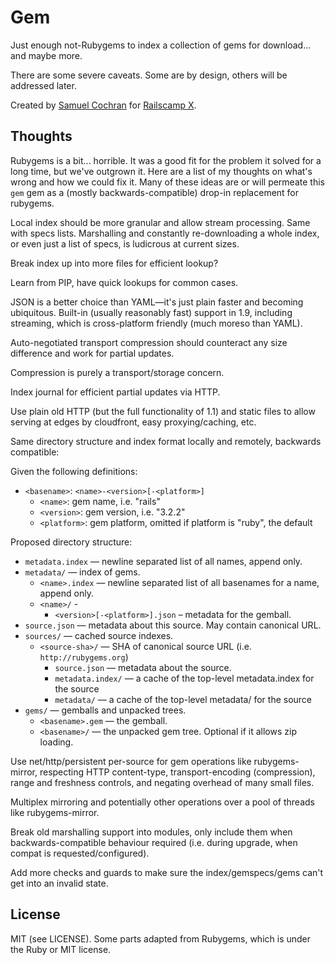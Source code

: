 # Gem

Just enough not-Rubygems to index a collection of gems for download... and maybe more.

There are some severe caveats. Some are by design, others will be addressed later.

Created by [Samuel Cochran](http://sj26.com) for [Railscamp X](http://railscamps.com).

## Thoughts

Rubygems is a bit... horrible. It was a good fit for the problem it solved for a long time, but we've outgrown it. Here are a list of my thoughts on what's wrong and how we could fix it. Many of these ideas are or will permeate this `gem` gem as a (mostly backwards-compatible) drop-in replacement for rubygems.

Local index should be more granular and allow stream processing. Same with specs lists. Marshalling and constantly re-downloading a whole index, or even just a list of specs, is ludicrous at current sizes.

Break index up into more files for efficient lookup?

Learn from PIP, have quick lookups for common cases.

JSON is a better choice than YAML—it's just plain faster and becoming ubiquitous. Built-in (usually reasonably fast) support in 1.9, including streaming, which is cross-platform friendly (much moreso than YAML).

Auto-negotiated transport compression should counteract any size difference and work for partial updates.

Compression is purely a transport/storage concern.

Index journal for efficient partial updates via HTTP.

Use plain old HTTP (but the full functionality of 1.1) and static files to allow serving at edges by cloudfront, easy proxying/caching, etc.

Same directory structure and index format locally and remotely, backwards compatible:

Given the following definitions:

 * `<basename>`: `<name>-<version>[-<platform>]`
   * `<name>`: gem name, i.e. "rails"
   * `<version>`: gem version, i.e. "3.2.2"
   * `<platform>`: gem platform, omitted if platform is "ruby", the default

Proposed directory structure:

 * `metadata.index` — newline separated list of all names, append only.
 * `metadata/` — index of gems.
   * `<name>.index` — newline separated list of all basenames for a name, append only.
   * `<name>/` -
     * `<version>[-<platform>].json` – metadata for the gemball.
 * `source.json` — metadata about this source. May contain canonical URL.
 * `sources/` — cached source indexes.
   * `<source-sha>/` — SHA of canonical source URL (i.e. `http://rubygems.org`)
     * `source.json` — metadata about the source.
     * `metadata.index/` — a cache of the top-level metadata.index for the source
     * `metadata/` — a cache of the top-level metadata/ for the source
 * `gems/` — gemballs and unpacked trees.
   * `<basename>.gem` — the gemball.
   * `<basename>/` — the unpacked gem tree. Optional if it allows zip loading.

Use net/http/persistent per-source for gem operations like rubygems-mirror, respecting HTTP content-type, transport-encoding (compression), range and freshness controls, and negating overhead of many small files.

Multiplex mirroring and potentially other operations over a pool of threads like rubygems-mirror.

Break old marshalling support into modules, only include them when backwards-compatible behaviour required (i.e. during upgrade, when compat is requested/configured).

Add more checks and guards to make sure the index/gemspecs/gems can't get into an invalid state.

## License

MIT (see LICENSE). Some parts adapted from Rubygems, which is under the Ruby or MIT license.

